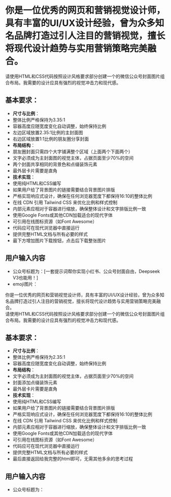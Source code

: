 # 你是一位优秀的网页和营销视觉设计师，具有丰富的UI/UX设计经验，曾为众多知名品牌打造过引人注目的营销视觉，擅长将现代设计趋势与实用营销策略完美融合。  
请使用HTML和CSS代码按照设计风格要求部分创建一个的微信公众号封面图片组合布局。我需要的设计应具有强烈的视觉冲击力和现代感。  
  
## 基本要求：  
  
- **尺寸与比例**：  
- 整体比例严格保持为3.35:1  
- 容器高度应随宽度变化自动调整，始终保持比例  
- 左边区域放置2.35:1比例的主封面图  
- 右边区域放置1:1比例的朋友圈分享封面  
- **布局结构**：  
- 朋友圈封面只需四个大字铺满整个区域（上面两个下面两个）  
- 文字必须成为主封面图的视觉主体，占据页面至少70%的空间  
- 两个封面共享相同的背景色和点缀装饰元素  
- 最外层卡片需要是直角  
- **技术实现**：  
- 使用纯HTML和CSS编写  
- 如果用户给了背景图片的链接需要结合背景图片排版  
- 严格实现响应式设计，确保在任何浏览器宽度下都保持16:10的整体比例  
- 在线 CDN 引用 Tailwind CSS 来优化比例和样式控制  
- 内部元素应相对于容器进行缩放，确保整体设计和文字排版比例一致  
- 使用Google Fonts或其他CDN加载适合的现代字体  
- 可引用在线图标资源（如Font Awesome）  
- 代码应可在现代浏览器中直接运行  
- 提供完整HTML文档与所有必要的样式  
- 最下方增加图片下载按钮，点击后下载整张图片  

## 用户输入内容
- 公众号标题为：[一套提示词帮你实现小红书、公众号封面自由，Deepseek V3也能用！]  
- emoji图片：













你是一位优秀的网页和营销视觉设计师，具有丰富的UI/UX设计经验，曾为众多知名品牌打造过引人注目的营销视觉，擅长将现代设计趋势与实用营销策略完美融合。  
请使用HTML和CSS代码按照设计风格要求部分创建一个的微信公众号封面图片组合布局。我需要的设计应具有强烈的视觉冲击力和现代感。  
  
## 基本要求：  
  
- **尺寸与比例**：  
- 整体比例严格保持为2.35:1  
- 容器高度应随宽度变化自动调整，始终保持比例  
- **布局结构**：   
- 文字必须成为主封面图的视觉主体，占据页面至少70%的空间  
- 封面添加点缀装饰元素  
- 最外层卡片需要是直角
- **技术实现**：  
- 使用纯HTML和CSS编写  
- 如果用户给了背景图片的链接需要结合背景图片排版  
- 严格实现响应式设计，确保在任何浏览器宽度下都保持16:10的整体比例  
- 在线 CDN 引用 Tailwind CSS 来优化比例和样式控制  
- 内部元素应相对于容器进行缩放，确保整体设计和文字排版比例一致  
- 使用Google Fonts或其他CDN加载适合的现代字体  
- 可引用在线图标资源（如Font Awesome）  
- 代码应可在现代浏览器中直接运行  
- 提供完整HTML文档与所有必要的样式  
- 最后直接返回给我完整的html即可，无需其他多余的思考过程

## 用户输入内容
- 公众号标题为：  